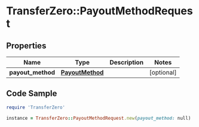 # TransferZero::PayoutMethodRequest

## Properties

Name | Type | Description | Notes
------------ | ------------- | ------------- | -------------
**payout_method** | [**PayoutMethod**](PayoutMethod.md) |  | [optional] 

## Code Sample

```ruby
require 'TransferZero'

instance = TransferZero::PayoutMethodRequest.new(payout_method: null)
```


